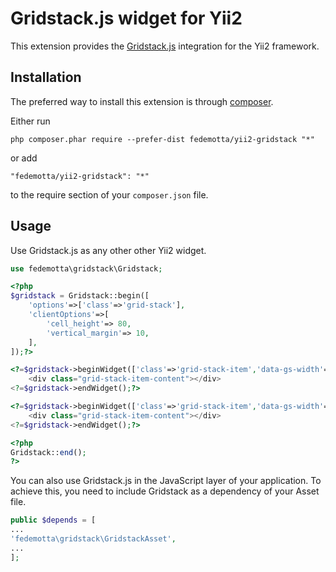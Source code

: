 Gridstack.js widget for Yii2
===========================
This extension provides the [Gridstack.js](https://github.com/troolee/gridstack.js) integration for the Yii2 framework.

Installation
------------

The preferred way to install this extension is through [composer](http://getcomposer.org/download/).

Either run

```
php composer.phar require --prefer-dist fedemotta/yii2-gridstack "*"
```

or add

```
"fedemotta/yii2-gridstack": "*"
```

to the require section of your `composer.json` file.

Usage
-----
Use Gridstack.js as any other other Yii2 widget.

```php
use fedemotta\gridstack\Gridstack;
```

```php
<?php
$gridstack = Gridstack::begin([
    'options'=>['class'=>'grid-stack'],
    'clientOptions'=>[
        'cell_height'=> 80,
        'vertical_margin'=> 10,
    ],
]);?>

<?=$gridstack->beginWidget(['class'=>'grid-stack-item','data-gs-width'=>"4",'data-gs-height'=>"2",'data-gs-x'=>"0",'data-gs-y'=>"0",]);?>
    <div class="grid-stack-item-content"></div>
<?=$gridstack->endWidget();?>

<?=$gridstack->beginWidget(['class'=>'grid-stack-item','data-gs-width'=>"4",'data-gs-height'=>"4",'data-gs-x'=>"4",'data-gs-y'=>"0",]);?>
    <div class="grid-stack-item-content"></div>
<?=$gridstack->endWidget();?>

<?php 
Gridstack::end();
?>
```

You can also use Gridstack.js in the JavaScript layer of your application. To achieve this, you need to include Gridstack as a dependency of your Asset file.

```php
public $depends = [
...
'fedemotta\gridstack\GridstackAsset',
...
];
```
